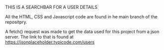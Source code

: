 THIS IS A SEARCHBAR FOR A USER DETAILS

All the HTML, CSS and Javascript code are found in he main branch of the repositpry.

A fetch() request was made to get the data used for this project from a json server. The link to that is found at https://jsonplaceholder.typicode.com/users
